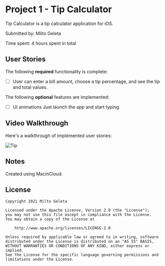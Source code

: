 # Project 1 - Tip Calculator

Tip Calculator is a tip calculator application for iOS.

Submitted by: Milto Geleta

Time spent: 4 hours spent in total

## User Stories

The following **required** functionality is complete:

* [ ] User can enter a bill amount, choose a tip percentage, and see the tip and total values.

The following **optional** features are implemented:

* [ ] UI animations
Just launch the app and start typing.

## Video Walkthrough

Here's a walkthrough of implemented user stories:

![Tip](https://user-images.githubusercontent.com/65626248/123033924-927b6100-d3b6-11eb-9c5d-68db6904b4e2.gif)

## Notes

Created using MacinCloud. 

## License

    Copyright 2021 Milto Geleta

    Licensed under the Apache License, Version 2.0 (the "License");
    you may not use this file except in compliance with the License.
    You may obtain a copy of the License at

        http://www.apache.org/licenses/LICENSE-2.0

    Unless required by applicable law or agreed to in writing, software
    distributed under the License is distributed on an "AS IS" BASIS,
    WITHOUT WARRANTIES OR CONDITIONS OF ANY KIND, either express or implied.
    See the License for the specific language governing permissions and
    limitations under the License.
